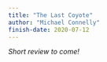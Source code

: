```yaml
---
title: "The Last Coyote"
author: "Michael Connelly"
finish-date: 2020-07-12
---
```


_Short review to come!_
